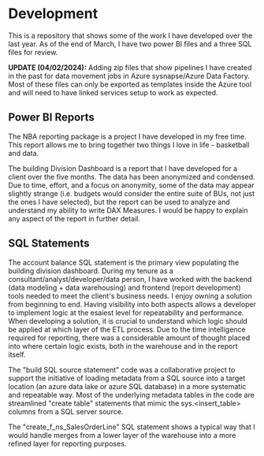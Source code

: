 # Development

This is a repository that shows some of the work I have developed over the last year. 
As of the end of March, I have two power BI files and a three SQL files for review.

**UPDATE (04/02/2024):**
Adding zip files that show pipelines I have created in the past for data movement jobs in Azure sysnapse/Azure Data Factory. Most of these files can only be exported as templates inside the Azure tool and will need to have linked services setup to work as expected. 

## Power BI Reports
The NBA reporting package is a project I have developed in my free time. This report allows me to bring together two things I love in life - basketball and data.

The building Division Dashboard is a report that I have developed for a client over the five months. The data has been anonymized and condensed. Due to time, effort, and a focus on anonymity, some of the data may appear slightly strange (i.e. budgets would consider the entire suite of BUs, not just the ones I have selected), but the report can be used to analyze and understand my ability to write DAX Measures. I would be happy to explain any aspect of the report in further detail.

## SQL Statements
The account balance SQL statement is the primary view populating the building division dashboard. During my tenure as a consultant/analyst/developer/data person, I have worked with the backend (data modeling  + data warehousing) and frontend (report development) tools needed to meet the client's business needs. I enjoy owning a solution from beginning to end. Having visibility into both aspects allows a developer to implement logic at the esaiest level for repeatability and performance. When developing a solution, it is crucial to understand which logic should be applied at which layer of the ETL process. Due to the time intelligence required for reporting, there was a considerable amount of thought placed into where certain logic exists, both in the warehouse and in the report itself.

The "build SQL source statement" code was a collaborative project to support the initiative of loading metadata from a SQL source into a target location (an azure data lake or azure SQL database) in a more systematic and repeatable way. Most of the underlying metadata tables in the code are streamlined "create table" statements that mimic the sys.<insert_table> columns from a SQL server source.

The "create_f_ns_SalesOrderLine" SQL statement shows a typical way that I would handle merges from a lower layer of the warehouse into a more refined layer for reporting purposes.
